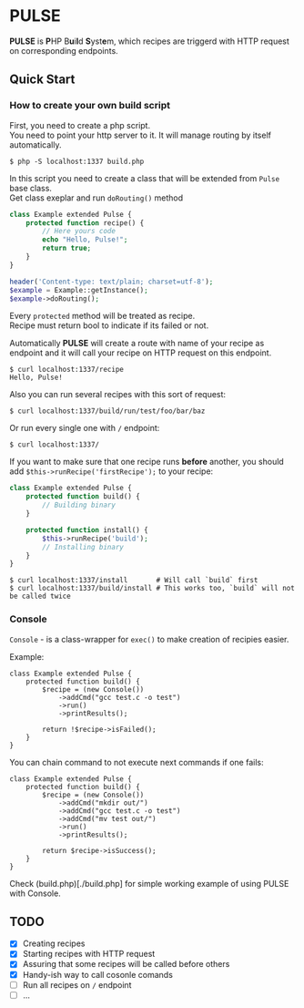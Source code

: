 # PULSE

**PULSE** is **P**HP B**u**i**l**d **S**yst**e**m, which recipes are triggerd
with HTTP request on corresponding endpoints.

## Quick Start

### How to create your own build script

First, you need to create a php script. \
You need to point your http server to it. It will manage routing by itself
automatically.

```console
$ php -S localhost:1337 build.php
```

In this script you need to create a class that will be extended from `Pulse`
base class. \
Get class exeplar and run `doRouting()` method

```php
class Example extended Pulse {
    protected function recipe() {
        // Here yours code
        echo "Hello, Pulse!";
        return true;
    }
}

header('Content-type: text/plain; charset=utf-8');
$example = Example::getInstance();
$example->doRouting();
```

Every `protected` method will be treated as recipe. \
Recipe must return bool to indicate if its failed or not.

Automatically **PULSE** will create a route with name of your recipe as endpoint
and it will call your recipe on HTTP request on this endpoint.

```console
$ curl localhost:1337/recipe
Hello, Pulse!
```

Also you can run several recipes with this sort of request:

```console
$ curl localhost:1337/build/run/test/foo/bar/baz
```

Or run every single one with `/` endpoint:

```console
$ curl localhost:1337/
```

If you want to make sure that one recipe runs **before** another, you should add
`$this->runRecipe('firstRecipe');` to your recipe:

```php
class Example extended Pulse {
    protected function build() {
        // Building binary
    }

    protected function install() {
        $this->runRecipe('build');
        // Installing binary
    }
}
```

```console
$ curl localhost:1337/install       # Will call `build` first
$ curl localhost:1337/build/install # This works too, `build` will not be called twice
```

### Console

`Console` - is a class-wrapper for `exec()` to make creation of recipies easier.

Example:

```
class Example extended Pulse {
    protected function build() {
        $recipe = (new Console())
            ->addCmd("gcc test.c -o test")
            ->run()
            ->printResults();

        return !$recipe->isFailed();
    }
}
```

You can chain command to not execute next commands if one fails:

```
class Example extended Pulse {
    protected function build() {
        $recipe = (new Console())
            ->addCmd("mkdir out/")
            ->addCmd("gcc test.c -o test")
            ->addCmd("mv test out/")
            ->run()
            ->printResults();

        return $recipe->isSuccess();
    }
}
```

Check (build.php)[./build.php] for simple working example of using PULSE with
Console.

## TODO

 - [X] Creating recipes
 - [X] Starting recipes with HTTP request
 - [X] Assuring that some recipes will be called before others
 - [X] Handy-ish way to call cosonle comands
 - [ ] Run all recipes on `/` endpoint
 - [ ] ...
